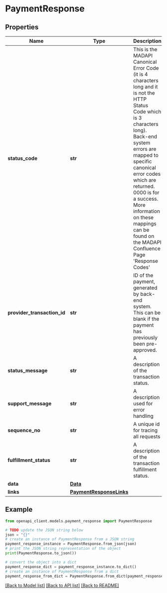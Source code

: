 # PaymentResponse


## Properties

Name | Type | Description | Notes
------------ | ------------- | ------------- | -------------
**status_code** | **str** | This is the MADAPI Canonical Error Code (it is 4 characters long and it is not the HTTP Status Code which is 3 characters long). Back-end system errors are mapped to specific canonical error codes which are returned. 0000 is for a success. More information on these mappings can be found on the MADAPI Confluence Page &#39;Response Codes&#39; | [optional] 
**provider_transaction_id** | **str** | ID of the payment, generated by back-end system. This can be blank if the payment has previously been pre-approved. | [optional] 
**status_message** | **str** | A description of the transaction status. | [optional] 
**support_message** | **str** | A description used for error handling | [optional] 
**sequence_no** | **str** | A unique id for tracing all requests | [optional] 
**fulfillment_status** | **str** | A description of the transaction fulfillment status. | [optional] 
**data** | [**Data**](Data.md) |  | [optional] 
**links** | [**PaymentResponseLinks**](PaymentResponseLinks.md) |  | [optional] 

## Example

```python
from openapi_client.models.payment_response import PaymentResponse

# TODO update the JSON string below
json = "{}"
# create an instance of PaymentResponse from a JSON string
payment_response_instance = PaymentResponse.from_json(json)
# print the JSON string representation of the object
print(PaymentResponse.to_json())

# convert the object into a dict
payment_response_dict = payment_response_instance.to_dict()
# create an instance of PaymentResponse from a dict
payment_response_from_dict = PaymentResponse.from_dict(payment_response_dict)
```
[[Back to Model list]](../README.md#documentation-for-models) [[Back to API list]](../README.md#documentation-for-api-endpoints) [[Back to README]](../README.md)


